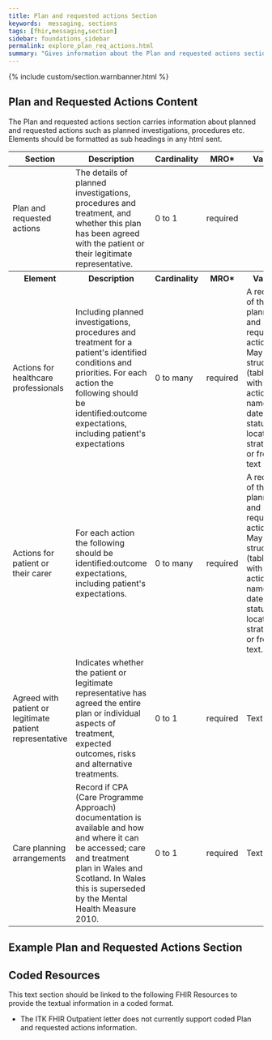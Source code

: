 ```yaml
---
title: Plan and requested actions Section
keywords:  messaging, sections
tags: [fhir,messaging,section]
sidebar: foundations_sidebar
permalink: explore_plan_req_actions.html
summary: "Gives information about the Plan and requested actions section"
---
```


{% include custom/section.warnbanner.html %}

## Plan and Requested Actions Content ##
The Plan and requested actions section carries information about planned and requested actions such as planned investigations, procedures etc. Elements should be formatted as sub headings in any html sent.
 

<table style="width:100%;max-width: 100%;">
	<thead>
		<tr>
			<th width="18%">Section</th>
			<th width="30%">Description</th>
			<th width="11%">Cardinality</th>
			<th width="11%">MRO*</th>
			<th width="30%">Values</th>
		</tr>
	</thead>
 <tbody>
  <tr>
   <td>Plan and requested actions</td>
   <td>The details of planned investigations, procedures and treatment, and whether this plan has been agreed with the patient or their legitimate representative.</td>
   <td>0 to 1</td>
   <td>required</td>
   <td>&nbsp;</td>
  </tr>
		<tr>
			<th>Element</th>
			<th>Description</th>
			<th>Cardinality</th>
			<th>MRO*</th>
			<th>Values</th>
		</tr>
  <tr>
   <td>Actions for healthcare professionals</td>
   <td>Including planned investigations, procedures and treatment for a patient's identified conditions and priorities. For each action the following should be identified:outcome expectations, including patient's expectations</td>
   <td>0 to many</td>
   <td>required</td>
   <td>A record of the planned and requested actions. May be structured (table), with actions, names, dates, status, location, strategies, or free text</td>
  </tr>
  <tr>
   <td>Actions for patient or their carer</td>
   <td>For each action the following should be identified:outcome expectations, including patient's expectations.</td>
   <td>0 to many</td>
   <td>required</td>
   <td>A record of the planned and requested actions. May be structured (table), with actions, names, dates, status, location, strategies, or free text.</td>
  </tr>
  <tr>
   <td>Agreed with patient or legitimate patient representative</td>
   <td>Indicates whether the patient or legitimate representative has agreed the entire plan or individual aspects of treatment, expected outcomes, risks and alternative treatments.</td>
   <td>0 to 1</td>
   <td>required</td>
   <td>Text</td>
  </tr>
  <tr>
   <td>Care planning arrangements</td>
   <td>Record if CPA (Care Programme Approach) documentation is available and how and where it can be accessed; care and treatment plan in Wales and Scotland. In Wales this is superseded by the Mental Health Measure 2010.</td>
   <td>0 to 1</td>
   <td>required</td>
   <td>Text</td>
  </tr>
 </tbody>
</table>

##  Example Plan and Requested Actions Section ##

<script src="https://gist.github.com/IOPS-DEV/e60a0b729371552cca12038570d52ca8.js"></script>

## Coded Resources ##

This text section should be linked to the following FHIR Resources to provide the textual information in a coded format.

- The ITK FHIR Outpatient letter does not currently support coded Plan and requested actions information.






